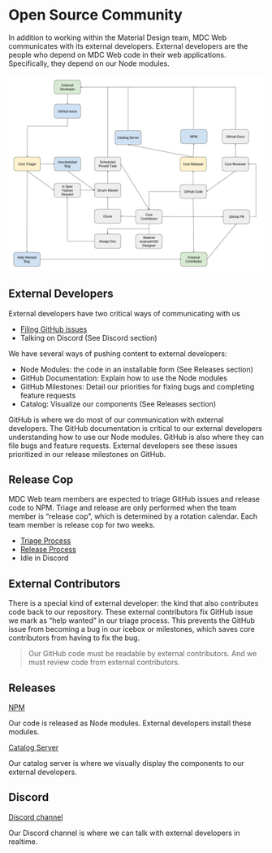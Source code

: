 # Open Source Community

In addition to working within the Material Design team, MDC Web communicates
with its external developers. External developers are the people who depend on
MDC Web code in their web applications. Specifically, they depend on our Node
modules.

![MDC Web External Feedback Loops](feedback.jpg?raw=true)

## External Developers

External developers have two critical ways of communicating with us

* [Filing GitHub issues](https://github.com/material-components/material-components-web/issues)
* Talking on Discord (See Discord section)

We have several ways of pushing content to external developers:

* Node Modules: the code in an installable form (See Releases section)
* GitHub Documentation: Explain how to use the Node modules
* GitHub Milestones: Detail our priorities for fixing bugs and completing feature requests
* Catalog: Visualize our components (See Releases section)

GitHub is where we do most of our communication with external developers. The
GitHub documentation is critical to our external developers understanding how
to use our Node modules. GitHub is also where they can file bugs and feature
requests. External developers see these issues prioritized in our release milestones
on GitHub.

## Release Cop

MDC Web team members are expected to triage GitHub issues and release code to
NPM. Triage and release are only performed when the team member is
“release cop”, which is determined by a rotation calendar. Each team member is
release cop for two weeks.

* [Triage Process](triage.md)
* [Release Process](release-process.md)
* Idle in Discord

## External Contributors

There is a special kind of external developer: the kind that also contributes
code back to our repository. These external contributors fix GitHub issue we
mark as “help wanted” in our triage process. This prevents the GitHub issue from
becoming a bug in our icebox or milestones, which saves core contributors from
having to fix the bug.

> Our GitHub code must be readable by external contributors. And we must review
> code from external contributors.

## Releases

[NPM](https://www.npmjs.com/org/material)

Our code is released as Node modules. External developers install these modules.

[Catalog Server](https://material-components.github.io/material-components-web-catalog/)

Our catalog server is where we visually display the components to our external
developers.

## Discord

[Discord channel](https://discordapp.com/invite/material-components)

Our Discord channel is where we can talk with external developers in realtime.
